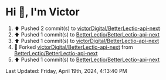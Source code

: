 <h1>Hi 👋, I'm Victor </h1>

<!--RECENT_ACTIVITY:start-->
1. ⬆️ Pushed 2 commit(s) to [victorDigital/BetterLectio-api-next](https://github.com/victorDigital/BetterLectio-api-next)<br>
2. ⬆️ Pushed 1 commit(s) to [BetterLectio/BetterLectio-api-next](https://github.com/BetterLectio/BetterLectio-api-next)<br>
3. ⬆️ Pushed 1 commit(s) to [victorDigital/BetterLectio-api-next](https://github.com/victorDigital/BetterLectio-api-next)<br>
4. 🔱 Forked [victorDigital/BetterLectio-api-next](https://github.com/victorDigital/BetterLectio-api-next) from [BetterLectio/BetterLectio-api-next](https://github.com/BetterLectio/BetterLectio-api-next)<br>
5. ⬆️ Pushed 1 commit(s) to [BetterLectio/BetterLectio-api-next](https://github.com/BetterLectio/BetterLectio-api-next)<br>
<!--RECENT_ACTIVITY:end-->

<!--RECENT_ACTIVITY:last_update-->
Last Updated: Friday, April 19th, 2024, 4:13:40 PM
<!--RECENT_ACTIVITY:last_update_end-->
